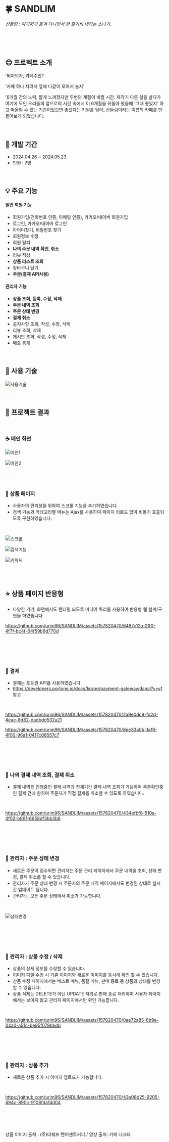 # :four_leaf_clover:  SANDLIM
###### 산들림 : 여기저기 옮겨 다니면서 한 줄기씩 내리는 소나기.
<br><br>
## :blush: 프로젝트 소개 

'되어보자, 카페주인!'

'카페 하나 차려서 옆에 다같이 모여서 놀자'

'6개월 간의 노력, 짧게 느껴졌지만 두번의 계절이 바뀔 시간. 제각기 다른 삶을 살다가 여기에 모인 우리들의 앞으로의 시간 속에서 이 6개월을 뒤돌아 봤을때 '그때 좋았지' 하고 떠올릴 수 있는 기간이었으면 좋겠다는 기원를 담아,
산들림이라는 이름의 카페를 만들어보게 되었습니다. 
<br><br><br>

## :date: 개발 기간
- 2024.04.26 ~ 2024.05.23
- 인원 : 7명
<br><br><br>

## :bulb: 주요 기능
#### 일반 회원 기능
- 회원가입(전화번호 인증, 이메일 인증), 카카오/네이버 회원가입
- 로그인, 카카오/네이버 로그인
- 아이디찾기, 비밀번호 찾기
- 회원정보 수정
- 회원 탈퇴
- __나의 주문 내역 확인, 취소__
- 리뷰 작성
- __상품 리스트 조회__
- 장바구니 담기
- __주문(결제 API사용)__
#### 관리자 기능
- __상품 조회, 등록, 수정, 삭제__
- __주문 내역 조회__
- __주문 상태 변경__
- __결제 취소__
- 공지사항 조회, 작성, 수정, 삭제
- 리뷰 조회, 삭제
- 게시판 조회, 작성, 수정, 삭제
- 매출 통계
<br><br><br>

## :wrench: 사용 기술
![사용기술](https://github.com/urim96/SANDLIM/assets/157820470/18ebbdbe-988a-4fe1-8aa7-29fce689025e)
<br><br><br>
## :movie_camera: 프로젝트 결과
<br>

### :coffee: 메인 화면

![메인1](https://github.com/urim96/SANDLIM/assets/157820470/79e3ee3a-d824-4d0f-b10f-760dd3db2bf9)

![메인2](https://github.com/urim96/SANDLIM/assets/157820470/0fc50e85-fb95-4417-a46f-7355b0311300)
<br><br><br><br>
### :cake: 상품 페이지

- 사용자의 편리성을 위하여 스크롤 기능을 추가하였습니다.
- 검색 기능과 카테고리별 메뉴는 Ajax를 사용하여 페이지 리로드 없이 비동기 호출되도록 구현하였습니다. 
<br>

![스크롤](https://github.com/urim96/SANDLIM/assets/157820470/c45df98b-c888-4749-91d6-d74a566e0841)

![검색기능](https://github.com/urim96/SANDLIM/assets/157820470/d20edef0-5a54-4ccf-8044-c84b3e92019a)

![키워드](https://github.com/urim96/SANDLIM/assets/157820470/49a8b249-c089-42e4-a546-c0e1b760700e)
<br><br><br><br>
## :star: 상품 페이지 반응형

- 다양한 기기, 화면에서도 렌더링 되도록 미디어 쿼리를 사용하여 반응형 웹 설계/구현을 하였습니다.

https://github.com/urim96/SANDLIM/assets/157820470/6487c12a-2ff0-4f7f-bc4f-64f59b6d770d

<br><br><br><br>
### :money_with_wings: 결제

- 결제는 포트원 API를 사용하였습니다.
- https://developers.portone.io/docs/ko/pg/payment-gateway/danal?v=v1 참고
<br>

https://github.com/urim96/SANDLIM/assets/157820470/2a9e0dc9-fd2d-4eae-8d82-dadbdd532a21

https://github.com/urim96/SANDLIM/assets/157820470/8ee33a0b-1af9-4f00-96a1-0417c08557c7

<br><br><br><br>
### :page_with_curl: 나의 결제 내역 조회, 결제 취소

- 결제 내역은 진행중인 결제 내역과 전체기간 결제 내역 조회가 가능하며 주문확인중인 결제 건에 한하여 주문자가 직접 결제를 취소할 수 있도록 하였습니다.
<br>

https://github.com/urim96/SANDLIM/assets/157820470/434efbf8-510a-4f02-b89f-6658df3bb3b6

<br><br><br><br>
### :bell: 관리자 : 주문 상태 변경 

- 새로운 주문이 접수되면 관리자는 주문 관리 페이지에서 주문 내역을 조회, 상태 변경, 결제 취소를 할 수 있습니다.
- 관리자가 주문 상태 변경 시 주문자의 주문 내역 페이지에서도 변경된 상태로 실시간 업데이트 됩니다.
- 관리자는 모든 주문 상태에서 취소가 가능합니다.
<br>

![상태변경](https://github.com/urim96/SANDLIM/assets/157820470/451bd0a7-b23c-4bbf-ab3d-ae8f205f0776)

<br><br><br><br>
### :cookie: 관리자 : 상품 수정 / 삭제 

- 상품의 상세 정보를 수정할 수 있습니다.
- 이미지 파일 수정 시 기존 이미지와 새로운 이미지를 동시에 확인 할 수 있습니다.
- 상품 수정 페이지에서는 베스트 메뉴, 품절 메뉴, 판매 종료 등 상품의 상태를 변경 할 수 있습니다.
- 상품 삭제는 DELETE가 아닌 UPDATE 처리로 판매 종료 처리하여 사용자 페이지에서는 보이지 않고 관리자 페이지에서만 확인 가능합니다.
<br>

https://github.com/urim96/SANDLIM/assets/157820470/0ae72a85-6b9e-44a0-a51c-be95f079bbdb

<br><br><br><br>
### :birthday: 관리자 : 상품 추가

- 새로운 상품 추가 시 이미지 업로드가 가능합니다.
<br>

https://github.com/urim96/SANDLIM/assets/157820470/43a08b25-9205-494c-890c-9108fda14d04


<br><br><br><br>
상품 이미지 출처 : (주)더쉐프 텐퍼센트커피 / 영상 출처: 카페 나크타
